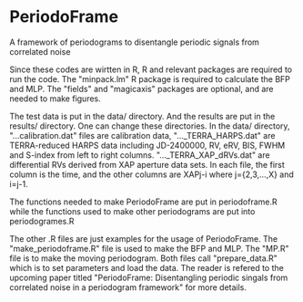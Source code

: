 # PeriodoFrame
A framework of periodograms to disentangle periodic signals from correlated noise

Since these codes are wirtten in R, R and relevant packages are required to run the code. The "minpack.lm" R package is required to calculate the BFP and MLP. The "fields" and "magicaxis" packages are optional, and are needed to make figures.  

The test data is put in the data/ directory. And the results are put in the results/ directory. One can change these directories. In the data/ directory, "...calibration.dat" files are calibration data, "..._TERRA_HARPS.dat" are TERRA-reduced HARPS data including JD-2400000, RV, eRV, BIS, FWHM and S-index from left to right columns. "..._TERRA_XAP_dRVs.dat" are differential RVs derived from XAP aperture data sets. In each file, the first column is the time, and the other columns are XAPj-i where j={2,3,...,X} and i=j-1.  

The functions needed to make PeriodoFrame are put in periodoframe.R while the functions used to make other periodograms are put into periodogrames.R 

The other .R files are just examples for the usage of PeriodoFrame. The "make_periodoframe.R" file is used to make the BFP and MLP. The "MP.R" file is to make the moving periodogram. Both files call "prepare_data.R" which is to set parameters and load the data. The reader is refered to the upcoming paper titled "PeriodoFrame: Disentangling periodic singals from correlated noise in a periodogram framework" for more details.  
